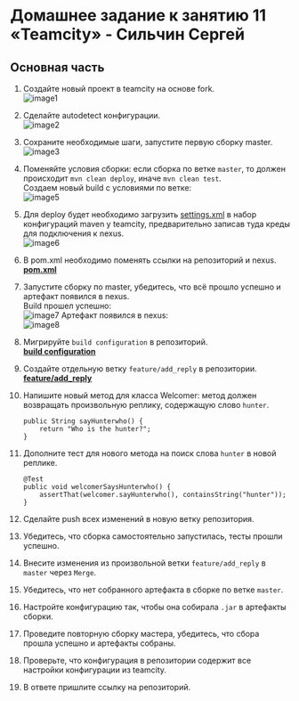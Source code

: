 # Домашнее задание к занятию 11 «Teamcity» - Сильчин Сергей

## Основная часть

1. Создайте новый проект в teamcity на основе fork.   
  ![image1](https://github.com/user-attachments/assets/c5de5f11-18e1-425e-8ca5-7b1420e3dd49)  

2. Сделайте autodetect конфигурации.  
  ![image2](https://github.com/user-attachments/assets/f7eef7dc-12b3-4651-a41c-7cacd8df25d3)  
   
3. Сохраните необходимые шаги, запустите первую сборку master.  
  ![image3](https://github.com/user-attachments/assets/4ae1d8a5-4a1e-4ad7-b9d6-59557ec8f085)  

4. Поменяйте условия сборки: если сборка по ветке `master`, то должен происходит `mvn clean deploy`, иначе `mvn clean test`.  
   Создаем новый build с условиями по ветке:  
  ![image5](https://github.com/user-attachments/assets/e1c5f808-26bf-4335-a55a-9b76cd666030)  

5. Для deploy будет необходимо загрузить [settings.xml](./teamcity/settings.xml) в набор конфигураций maven у teamcity, предварительно записав туда креды для подключения к nexus.  
  ![image6](https://github.com/user-attachments/assets/159414bc-ab75-416c-b7cd-a56a14a02f29)  

6. В pom.xml необходимо поменять ссылки на репозиторий и nexus.  
   [**pom.xml**](https://github.com/Daimero88/example-teamcity/blob/master/pom.xml)
   
7. Запустите сборку по master, убедитесь, что всё прошло успешно и артефакт появился в nexus.  
  Build прошел успешно:  
  ![image7](https://github.com/user-attachments/assets/b1d13808-4c80-4819-87ce-41e7fe27ecba)
  Артефакт появился в nexus:  
  ![image8](https://github.com/user-attachments/assets/4d4fd1c5-f59b-4527-82ad-863e29d16af6)  

8. Мигрируйте `build configuration` в репозиторий.  
  [**build configuration**](https://github.com/Daimero88/example-teamcity/blob/master/.teamcity/settings.kts)  
9. Создайте отдельную ветку `feature/add_reply` в репозитории.  
  [**feature/add_reply**](https://github.com/Daimero88/example-teamcity/tree/feature/add_reply)

10. Напишите новый метод для класса Welcomer: метод должен возвращать произвольную реплику, содержащую слово `hunter`.  
    ```
    public String sayHunterwho() {
        return "Who is the hunter?";
    }	
    ```
12. Дополните тест для нового метода на поиск слова `hunter` в новой реплике.  
    ```
    @Test
    public void welcomerSaysHunterwho() {
        assertThat(welcomer.sayHunterwho(), containsString("hunter"));
    }
    ```  
14. Сделайте push всех изменений в новую ветку репозитория.
15. Убедитесь, что сборка самостоятельно запустилась, тесты прошли успешно.
    
17. Внесите изменения из произвольной ветки `feature/add_reply` в `master` через `Merge`.
    
19. Убедитесь, что нет собранного артефакта в сборке по ветке `master`.  
20. Настройте конфигурацию так, чтобы она собирала `.jar` в артефакты сборки.  
21. Проведите повторную сборку мастера, убедитесь, что сбора прошла успешно и артефакты собраны.  
22. Проверьте, что конфигурация в репозитории содержит все настройки конфигурации из teamcity.  
23. В ответе пришлите ссылку на репозиторий.
